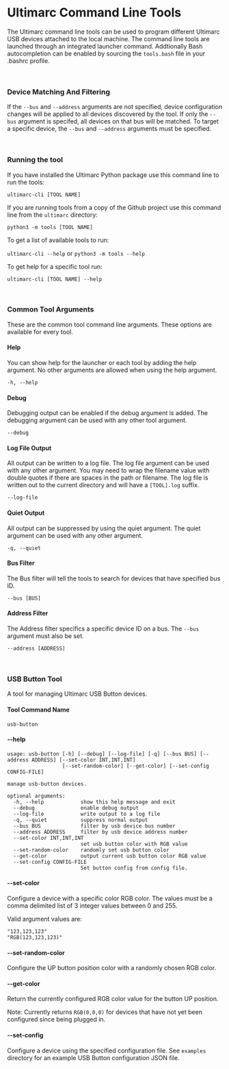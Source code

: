# Ultimarc Command Line Tools

The Ultimarc command line tools can be used to program different Ultimarc USB devices attached 
to the local machine. The command line tools are launched through an integrated launcher command.
Addtionally Bash autocompletion can be enabled by sourcing the `tools.bash` file in your .bashrc profile.

&nbsp; 

### Device Matching And Filtering
If the `--bus` and `--address` arguments are not specified, device configuration changes will be applied 
to all devices discovered by the tool.  If only the `--bus` argument is specifed, all devices on that 
bus will be matched.  To target a specific device, the `--bus` and `--address` arguments must be specified.

&nbsp; 

### Running the tool

If you have installed the Ultimarc Python package use this command line to run the tools:

```ultimarc-cli [TOOL NAME]```

If you are running tools from a copy of the Github project use this command line from the `ultimarc` 
directory:

```python3 -m tools [TOOL NAME] ```

To get a list of available tools to run:

```ultimarc-cli --help``` or ```python3 -m tools --help```

To get help for a specific tool run:

```ultimarc-cli [TOOL NAME] --help```

&nbsp; 

### Common Tool Arguments

These are the common tool command line arguments.  These options are available for every tool.

#### Help

You can show help for the launcher or each tool by adding the help argument.  No other arguments 
are allowed when using the help argument.

```-h, --help```

#### Debug

Debugging output can be enabled if the debug argument is added.  The debugging argument can be 
used with any other tool argument.

```--debug```

#### Log File Output

All output can be written to a log file.  The log file argument can be used with any other argument.
You may need to wrap the filename value with double quotes if there are spaces in the path or filename.
The log file is written out to the current directory and will have a `[TOOL].log` suffix.

```--log-file```

#### Quiet Output

All output can be suppressed by using the quiet argument. The quiet argument can be used with any other 
argument.  

```-q, --quiet```

#### Bus Filter

The Bus filter will tell the tools to search for devices that have specified bus ID.

```--bus [BUS]```

#### Address Filter

The Address filter specifics a specific device ID on a bus. The `--bus` argument must also be set.

```--address [ADDRESS]```

&nbsp; 

### USB Button Tool

A tool for managing Ultimarc USB Button devices.

#### Tool Command Name

```usb-button```

#### --help

```
usage: usb-button [-h] [--debug] [--log-file] [-q] [--bus BUS] [--address ADDRESS] [--set-color INT,INT,INT]
                  [--set-random-color] [--get-color] [--set-config CONFIG-FILE]

manage usb-button devices.

optional arguments:
  -h, --help            show this help message and exit
  --debug               enable debug output
  --log-file            write output to a log file
  -q, --quiet           suppress normal output
  --bus BUS             filter by usb device bus number
  --address ADDRESS     filter by usb device address number
  --set-color INT,INT,INT
                        set usb button color with RGB value
  --set-random-color    randomly set usb button color
  --get-color           output current usb button color RGB value
  --set-config CONFIG-FILE
                        Set button config from config file.
```

#### --set-color

Configure a device with a specific color RGB color.  The values must be a comma delimited list 
of 3 integer values between 0 and 255.

Valid argument values are:
```
"123,123,123"
"RGB(123,123,123)"
```

#### --set-random-color

Configure the UP button position color with a randomly chosen RGB color.

#### --get-color

Return the currently configured RGB color value for the button UP position.  

Note: Currently returns `RGB(0,0,0)` for devices that have not yet been configured since being 
plugged in.

#### --set-config

Configure a device using the specified configuration file.  See `examples` directory for an 
example USB Button configuration JSON file.